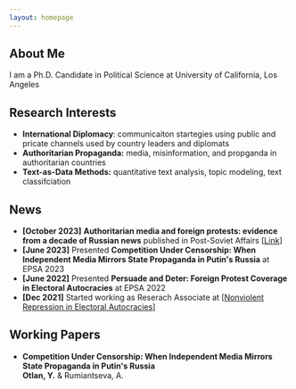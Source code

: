 ```yaml
---
layout: homepage
---
```


## About Me

I am a Ph.D. Candidate in Political Science at University of California, Los Angeles

## Research Interests

- **International Diplomacy**: communicaiton startegies using public and pricate channels used by country leaders and diplomats
- **Authoritarian Propaganda:** media, misinformation, and propganda in authoritarian countries  
- **Text-as-Data Methods:** quantitative text analysis, topic modeling, text classifciation

## News
- **[October 2023]** **Authoritarian media and foreign protests: evidence from a decade of Russian news** published in Post-Soviet Affairs [[Link](https://www.tandfonline.com/doi/abs/10.1080/1060586X.2023.2264079)] 
- **[June 2023]** Presented **Competition Under Censorship: When Independent Media Mirrors State Propaganda in Putin's Russia** at EPSA 2023
- **[June 2022]** Presented **Persuade and Deter: Foreign Protest Coverage in Electoral
Autocracies** at EPSA 2022
- **[Dec 2021]** Started working as Reserach Associate at [[Nonviolent Repression in Electoral Autocracies](https://www.nonviolent-repression.co.uk/)]


## Working Papers

- **Competition Under Censorship: When Independent Media Mirrors State Propaganda in Putin's Russia** 
  <br>
  **Otlan, Y.** & Rumiantseva, A.
  <br>


<!---{% include_relative _includes/publications.md %}--->

<!---{% include_relative _includes/services.md %}--->
